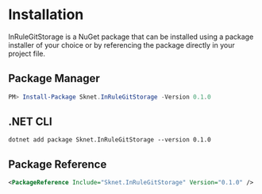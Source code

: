 # Installation

InRuleGitStorage is a NuGet package that can be installed using a package installer of your choice or by referencing the package directly in your project file.

## Package Manager

```powershell
PM> Install-Package Sknet.InRuleGitStorage -Version 0.1.0
```

## .NET CLI

```batch
dotnet add package Sknet.InRuleGitStorage --version 0.1.0
```

## Package Reference

```xml
<PackageReference Include="Sknet.InRuleGitStorage" Version="0.1.0" />
```
